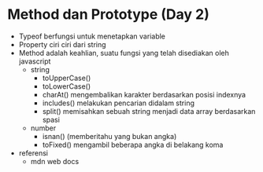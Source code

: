 # Method dan Prototype (Day 2)
-	Typeof berfungsi untuk menetapkan variable
-	Property ciri ciri dari string
- Method adalah keahlian, suatu fungsi yang telah disediakan oleh javascript
  - string
    - toUpperCase()
    - toLowerCase()
    - charAt() mengembalikan karakter berdasarkan posisi indexnya
    - includes() melakukan pencarian didalam string
    - split() memisahkan sebuah string menjadi data array berdasarkan spasi
  - number
    - isnan() (memberitahu yang bukan angka)
    - toFixed() mengambil beberapa angka di belakang koma
- referensi 
  - mdn web docs 
